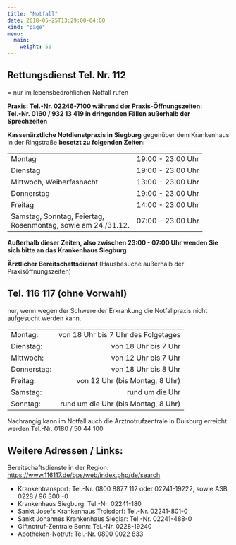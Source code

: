 ```yaml
---
title: "Notfall"
date: 2018-05-25T13:29:00-04:00
kind: "page"
menu:
  main:
    weight: 50
---
```


## Rettungsdienst Tel.          Nr. 112

= nur im lebensbedrohlichen Notfall rufen

**Praxis: 
Tel.-Nr. 02246-7100 während der Praxis-Öffnungszeiten:   
Tel.-Nr. 0160 / 932 13 419 in dringenden Fällen außerhalb der Sprechzeiten**

**Kassenärztliche Notdienstpraxis in Siegburg** 
gegenüber dem Krankenhaus in der Ringstraße 
**besetzt zu folgenden Zeiten:**

|||
|---------------------------|-------------------:|
Montag                    | 19:00 - 23:00 Uhr
Dienstag                  | 19:00 - 23:00 Uhr 
Mittwoch, Weiberfasnacht  | 13:00 - 23:00 Uhr 
Donnerstag                | 19:00 - 23:00 Uhr
Freitag                   | 14:00 - 23:00 Uhr  
Samstag, Sonntag, Feiertag, <br />Rosenmontag, sowie am 24./31.12. | 07:00 - 23:00 Uhr
 
**Außerhalb dieser Zeiten, also zwischen 23:00 - 07:00 Uhr 
wenden Sie sich bitte an das Krankenhaus Siegburg**
  
**Ärztlicher Bereitschaftsdienst** (Hausbesuche außerhalb der Praxisöffnungszeiten)                    
## Tel. 116 117 (ohne Vorwahl)
nur, wenn wegen der Schwere der Erkrankung die Notfallpraxis nicht aufgesucht werden kann.

|||
|---------------------------|-------------------:| 
Montag:           | von 18 Uhr bis 7 Uhr des Folgetages
Dienstag:         | von 18 Uhr bis 7 Uhr
Mittwoch:         | von 12 Uhr bis 7 Uhr
Donnerstag:       | von 18 Uhr bis 8 Uhr
Freitag:             | von 12 Uhr (bis Montag, 8 Uhr)
Samstag:          | rund um die Uhr
Sonntag:           | rund um die Uhr (bis Montag, 8 Uhr)

Nachrangig kann im Notfall auch die Arztnotrufzentrale in Duisburg erreicht werden
          Tel.-Nr. 0180 / 50 44 100 
 
## Weitere Adressen / Links: 

Bereitschaftsdienste in der Region: https://www.116117.de/bps/web/index.php/de/search
 
- Krankentransport: Tel.-Nr. 0800 8877 112 oder 02241-19222, sowie ASB 0228 / 96 300 -0
- Krankenhaus Siegburg: Tel.-Nr. 02241-180
- Sankt Josefs Krankenhaus Troisdorf: Tel.-Nr. 02241-801-0
- Sankt Johannes Krankenhaus Sieglar: Tel.-Nr. 02241-488-0
- Giftnotruf-Zentrale Bonn: Tel.-Nr. 0228-19240
- Apotheken-Notruf: Tel.-Nr. 0800 0022 833
